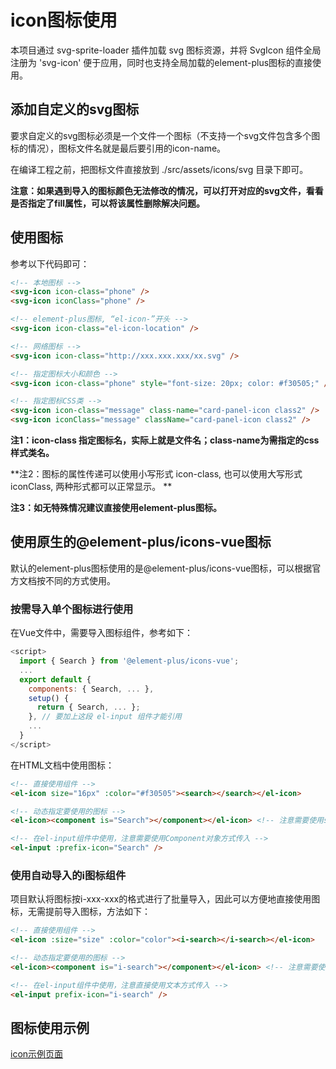 # icon图标使用

本项目通过 svg-sprite-loader 插件加载 svg 图标资源，并将 SvgIcon 组件全局注册为 'svg-icon' 便于应用，同时也支持全局加载的element-plus图标的直接使用。

## 添加自定义的svg图标

要求自定义的svg图标必须是一个文件一个图标（不支持一个svg文件包含多个图标的情况），图标文件名就是最后要引用的icon-name。

在编译工程之前，把图标文件直接放到 ./src/assets/icons/svg 目录下即可。

**注意：如果遇到导入的图标颜色无法修改的情况，可以打开对应的svg文件，看看是否指定了fill属性，可以将该属性删除解决问题。**

## 使用图标

参考以下代码即可：

```html
<!-- 本地图标 -->
<svg-icon icon-class="phone" />
<svg-icon iconClass="phone" />

<!-- element-plus图标, “el-icon-”开头 -->
<svg-icon icon-class="el-icon-location" />

<!-- 网络图标 -->
<svg-icon icon-class="http://xxx.xxx.xxx/xx.svg" />

<!-- 指定图标大小和颜色 -->
<svg-icon icon-class="phone" style="font-size: 20px; color: #f30505;" />

<!-- 指定图标CSS类 -->
<svg-icon icon-class="message" class-name="card-panel-icon class2" />
<svg-icon iconClass="message" className="card-panel-icon class2" />
```

**注1：icon-class 指定图标名，实际上就是文件名；class-name为需指定的css样式类名。**

**注2：图标的属性传递可以使用小写形式 icon-class, 也可以使用大写形式 iconClass, 两种形式都可以正常显示。 **

**注3：如无特殊情况建议直接使用element-plus图标。**

## 使用原生的@element-plus/icons-vue图标

默认的element-plus图标使用的是@element-plus/icons-vue图标，可以根据官方文档按不同的方式使用。

### 按需导入单个图标进行使用

在Vue文件中，需要导入图标组件，参考如下：

```javascript
<script>
  import { Search } from '@element-plus/icons-vue';
  ...
  export default {
    components: { Search, ... },
    setup() { 
      return { Search, ... }; 
    }, // 要加上这段 el-input 组件才能引用
    ...
  }
</script>
```

在HTML文档中使用图标：

```html
<!-- 直接使用组件 -->
<el-icon size="16px" :color="#f30505"><search></search></el-icon>

<!-- 动态指定要使用的图标 -->
<el-icon><component is="Search"></component></el-icon> <!-- 注意需要使用string传入 -->

<!-- 在el-input组件中使用，注意需要使用Component对象方式传入 -->
<el-input :prefix-icon="Search" />
```

### 使用自动导入的i图标组件

项目默认将图标按i-xxx-xxx的格式进行了批量导入，因此可以方便地直接使用图标，无需提前导入图标，方法如下：

```html
<!-- 直接使用组件 -->
<el-icon :size="size" :color="color"><i-search></i-search></el-icon>

<!-- 动态指定要使用的图标 -->
<el-icon><component is="i-search"></component></el-icon> <!-- 注意需要使用string传入 -->

<!-- 在el-input组件中使用，注意直接使用文本方式传入 -->
<el-input prefix-icon="i-search" />
```

## 图标使用示例

[icon示例页面](/sys-portal/Example/IconsDemo)